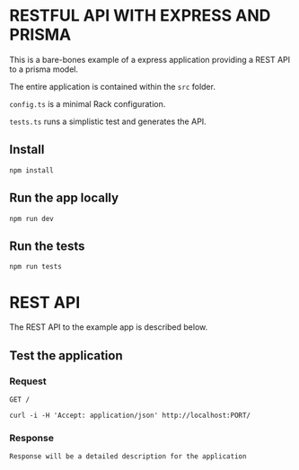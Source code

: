 # RESTFUL API WITH EXPRESS AND PRISMA

This is a bare-bones example of a express application providing a REST
API to a prisma model.

The entire application is contained within the `src` folder.

`config.ts` is a minimal Rack configuration.

`tests.ts` runs a simplistic test and generates the API.

## Install

    npm install

## Run the app locally

    npm run dev

## Run the tests

    npm run tests

# REST API

The REST API to the example app is described below.

## Test the application

### Request

`GET /`

    curl -i -H 'Accept: application/json' http://localhost:PORT/

### Response

    Response will be a detailed description for the application
